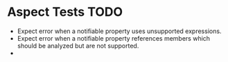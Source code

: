 ﻿# Aspect Tests TODO

- Expect error when a notifiable property uses unsupported expressions.
- Expect error when a notifiable property references members which should be analyzed but are not supported.
- 

